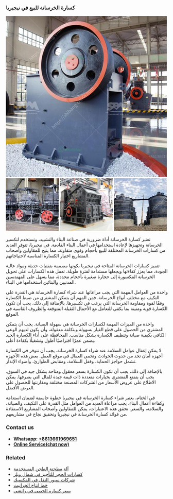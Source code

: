 <h3>كسارة الخرسانة للبيع في نيجيريا</h3><img src='1701852793.jpg' alt=''><p>تعتبر كسارة الخرسانة أداة ضرورية في صناعة البناء والتشييد، وتستخدم لتكسير الخرسانة وتجهيزها لإعادة استخدامها في أعمال البناء القادمة. في نيجيريا، تتوفر العديد من كسارات الخرسانة المختلفة للبيع بأحجام وقوى متفاوتة، مما يتيح للمقاولين وأصحاب المشاريع اختيار الكسارة المناسبة لاحتياجاتهم.</p><p>تتميز كسارات الخرسانة المتاحة في نيجيريا بكونها مصممة بتقنيات حديثة ومواد عالية الجودة، مما يعزز كفاءتها ويجعلها مستدامة لفترة طويلة. تعمل هذه الكسارات على تحويل الخرسانة المكسورة إلى حجارة صغيرة بأحجام محددة، مما يسهل على المهندسين المدنيين والبنائين استخدامها في البناء.</p><p>واحدة من العوامل المهمة التي يجب مراعاتها عند شراء كسارة الخرسانة هي القدرة على التكيف مع مختلف أنواع الخرسانة. فمن المهم أن يتمكن المشتري من ضبط الكسارة وفقًا لقوة ومقاومة الخرسانة التي يرغب في تكسيرها. بالإضافة إلى ذلك، يجب أن تكون الكسارة قوية ومتينة بما يكفي للتعامل مع الأحمال الثقيلة المتوقعة والظروف القاسية في الموقع.</p><p>واحدة من الميزات المهمة لكسارات الخرسانة هي سهولة الصيانة. يجب أن يتمكن المشتري من الحصول على قطع الغيار بسهولة وبتكلفة معقولة، وأن يكون لديهم الوعي الكافي بكيفية صيانة وتنظيف الكسارة بشكل مناسب. المحافظة على أداء الكسارة الجيد يضمن عمرًا افتراضيًا أطول وتشغيلًا بكفاءة أعلى.</p><p>لا يمكن إغفال عوامل السلامة عند شراء كسارة الخرسانة. يجب أن تتوفر في الكسارة أجهزة أمان تحد من حدوث الحوادث وتحمي العمال في موقع العمل. بعض هذه الأجهزة تشمل حواجز الحماية، وقفل السلامة، ومقابض الطوارئ، وأضواء الإنذار.</p><p>بالإضافة إلى ذلك، يجب أن تكون الكسارة بسعر معقول ومتاحة بشكل جيد في السوق. يجب أن يتمتع المشتري بخيارات متعددة ذات قيمة جيدة للمال التي يصرفها. يمكن الاطلاع على عروض الأسعار من الشركات المصنعة مختلفة ومقارنتها للحصول على العرض الأفضل.</p><p>في الختام، يعتبر شراء كسارة الخرسانة في نيجيريا خطوة حاسمة لضمان استدامة وكفاءة أعمال البناء. يجب مراعاة العديد من العوامل مثل القدرة على التكيف، والصيانة، والسلامة، والسعر. تحقق هذه الاعتبارات، يمكن للمقاولين وأصحاب المشاريع الاستفادة من فوائد كسارة الخرسانة في نيجيريا وتحقيق نجاح في مشاريعهم.</p><h3>Contact us</h3><ul><li><strong>Whatsapp:&nbsp;<a href="https://wa.me/8613661969651">+8613661969651</a></strong></li><li><a href="https://swt.shibang-china.com/?git&amp;zhl&amp;كسارة الخرسانة للبيع في نيجيريا"><strong>Online Service(chat now)</strong></a></li></ul><h3>Related</h3><ul><li><a href='آلة مطحنة الطحن المستخدمة.md'>آلة مطحنة الطحن المستخدمة</a></li><li><a href='كسارات الحجر للتأجير في شمال ويلز.md'>كسارات الحجر للتأجير في شمال ويلز</a></li><li><a href='شركات سيور النقل في المكسيك.md'>شركات سيور النقل في المكسيك</a></li><li><a href='خط إنتاج الجرانيت.md'>خط إنتاج الجرانيت</a></li><li><a href='سعر كسارة الحصى في رانشي.md'>سعر كسارة الحصى في رانشي</a></li></ul>